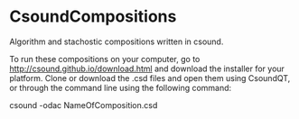 # CsoundCompositions

Algorithm and stachostic compositions written in csound.

To run these compositions on your computer, go to http://csound.github.io/download.html and download the installer for your platform. Clone or download the .csd files and open them using CsoundQT, or through the command line using the following command:

csound -odac NameOfComposition.csd
